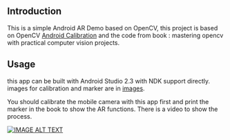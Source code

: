 ## Introduction

This is a simple Android AR Demo based on OpenCV, this project is based on OpenCV [Android Calibration](https://github.com/opencv/opencv/tree/master/samples/android/camera-calibration) and the code from book : mastering opencv with practical computer vision projects.

## Usage

this app can be built with Android Studio 2.3 with NDK support directly.
images for calibration and marker are in [images](https://github.com/lzx1413/AndroidMarkerARDemo/tree/master/images).

You should calibrate the mobile camera with this app first and print the marker in the book to show the AR functions. There is a video to show the process.

[![IMAGE ALT TEXT](http://img.youtube.com/vi/Ea0ogRTFXKI/0.jpg)](https://youtu.be/Ea0ogRTFXKI) 
